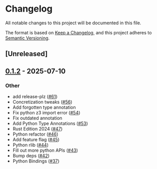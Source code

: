 # Changelog

All notable changes to this project will be documented in this file.

The format is based on [Keep a Changelog](https://keepachangelog.com/en/1.0.0/),
and this project adheres to [Semantic Versioning](https://semver.org/spec/v2.0.0.html).

## [Unreleased]

## [0.1.2](https://github.com/toolCHAINZ/jingle/releases/tag/jingle_python-v0.1.1) - 2025-07-10

### Other

- add release-plz ([#61](https://github.com/toolCHAINZ/jingle/pull/61))
- Concretization tweaks ([#56](https://github.com/toolCHAINZ/jingle/pull/56))
- Add forgotten type annotation
- Fix python z3 import error ([#54](https://github.com/toolCHAINZ/jingle/pull/54))
- Fix outdated annotation
- Add Python Type Annotations ([#53](https://github.com/toolCHAINZ/jingle/pull/53))
- Rust Edition 2024 ([#47](https://github.com/toolCHAINZ/jingle/pull/47))
- Python refactor ([#46](https://github.com/toolCHAINZ/jingle/pull/46))
- Add feature flag ([#45](https://github.com/toolCHAINZ/jingle/pull/45))
- Python rlib ([#44](https://github.com/toolCHAINZ/jingle/pull/44))
- Fill out more python APIs ([#43](https://github.com/toolCHAINZ/jingle/pull/43))
- Bump deps ([#42](https://github.com/toolCHAINZ/jingle/pull/42))
- Python Bindings ([#37](https://github.com/toolCHAINZ/jingle/pull/37))
